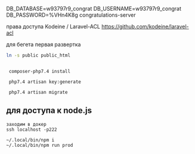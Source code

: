 DB_DATABASE=w93797r9_congrat
DB_USERNAME=w93797r9_congrat
DB_PASSWORD=%VHn4K8g
congratulations-server


права доступа
Kodeine / Laravel-ACL https://github.com/kodeine/laravel-acl



для бегета первая развертка
```bash
ln -s public public_html
```

```$xslt

 composer-php7.4 install

 php7.4 artisan key:generate

 php7.4 artisan migrate
```


## для доступа к node.js
```$xslt
заходим в докер
ssh localhost -p222

~/.local/bin/npm i
~/.local/bin/npm run prod

```

